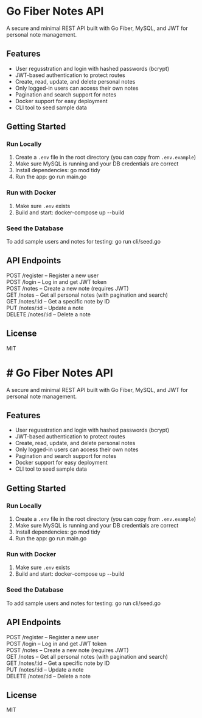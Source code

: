 # Go Fiber Notes API

A secure and minimal REST API built with Go Fiber, MySQL, and JWT for personal note management.

## Features

- User regusstration and login with hashed passwords (bcrypt)
- JWT-based authentication to protect routes
- Create, read, update, and delete personal notes
- Only logged-in users can access their own notes
- Pagination and search support for notes
- Docker support for easy deployment
- CLI tool to seed sample data

## Getting Started

### Run Locally

1. Create a `.env` file in the root directory (you can copy from `.env.example`)
2. Make sure MySQL is running and your DB credentials are correct
3. Install dependencies:
   go mod tidy
4. Run the app:
   go run main.go

### Run with Docker

1. Make sure `.env` exists
2. Build and start:
   docker-compose up --build

### Seed the Database

To add sample users and notes for testing:
   go run cli/seed.go

## API Endpoints

POST /register – Register a new user  
POST /login – Log in and get JWT token  
POST /notes – Create a new note (requires JWT)  
GET /notes – Get all personal notes (with pagination and search)  
GET /notes/:id – Get a specific note by ID  
PUT /notes/:id – Update a note  
DELETE /notes/:id – Delete a note

## License

MIT

# # Go Fiber Notes API

A secure and minimal REST API built with Go Fiber, MySQL, and JWT for personal note management.

## Features

- User regusstration and login with hashed passwords (bcrypt)
- JWT-based authentication to protect routes
- Create, read, update, and delete personal notes
- Only logged-in users can access their own notes
- Pagination and search support for notes
- Docker support for easy deployment
- CLI tool to seed sample data

## Getting Started

### Run Locally

1. Create a `.env` file in the root directory (you can copy from `.env.example`)
2. Make sure MySQL is running and your DB credentials are correct
3. Install dependencies:
   go mod tidy
4. Run the app:
   go run main.go

### Run with Docker

1. Make sure `.env` exists
2. Build and start:
   docker-compose up --build

### Seed the Database

To add sample users and notes for testing:
   go run cli/seed.go

## API Endpoints

POST /register – Register a new user  
POST /login – Log in and get JWT token  
POST /notes – Create a new note (requires JWT)  
GET /notes – Get all personal notes (with pagination and search)  
GET /notes/:id – Get a specific note by ID  
PUT /notes/:id – Update a note  
DELETE /notes/:id – Delete a note

## License

MIT
